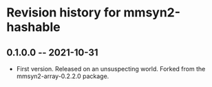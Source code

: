 # Revision history for mmsyn2-hashable

## 0.1.0.0 -- 2021-10-31

* First version. Released on an unsuspecting world. Forked from the mmsyn2-array-0.2.2.0 
package.

